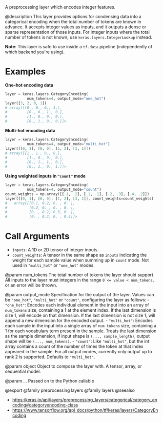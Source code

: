 A preprocessing layer which encodes integer features.

@description
This layer provides options for condensing data into a categorical encoding
when the total number of tokens are known in advance. It accepts integer
values as inputs, and it outputs a dense or sparse representation of those
inputs. For integer inputs where the total number of tokens is not known,
use `keras.layers.IntegerLookup` instead.

**Note:** This layer is safe to use inside a `tf.data` pipeline
(independently of which backend you're using).

# Examples
**One-hot encoding data**

```python
layer = keras.layers.CategoryEncoding(
          num_tokens=4, output_mode="one_hot")
layer([3, 2, 0, 1])
# array([[0., 0., 0., 1.],
#         [0., 0., 1., 0.],
#         [1., 0., 0., 0.],
#         [0., 1., 0., 0.]]>
```

**Multi-hot encoding data**

```python
layer = keras.layers.CategoryEncoding(
          num_tokens=4, output_mode="multi_hot")
layer([[0, 1], [0, 0], [1, 2], [3, 1]])
# array([[1., 1., 0., 0.],
#         [1., 0., 0., 0.],
#         [0., 1., 1., 0.],
#         [0., 1., 0., 1.]]>
```

**Using weighted inputs in `"count"` mode**

```python
layer = keras.layers.CategoryEncoding(
          num_tokens=4, output_mode="count")
count_weights = np.array([[.1, .2], [.1, .1], [.2, .3], [.4, .2]])
layer([[0, 1], [0, 0], [1, 2], [3, 1]], count_weights=count_weights)
#   array([[0.1, 0.2, 0. , 0. ],
#          [0.2, 0. , 0. , 0. ],
#          [0. , 0.2, 0.3, 0. ],
#          [0. , 0.2, 0. , 0.4]]>
```

# Call Arguments
- `inputs`: A 1D or 2D tensor of integer inputs.
- `count_weights`: A tensor in the same shape as `inputs` indicating the
    weight for each sample value when summing up in `count` mode.
    Not used in `"multi_hot"` or `"one_hot"` modes.

@param num_tokens
The total number of tokens the layer should support. All
inputs to the layer must integers in the range `0 <= value <
num_tokens`, or an error will be thrown.

@param output_mode
Specification for the output of the layer.
Values can be `"one_hot"`, `"multi_hot"` or `"count"`,
configuring the layer as follows:
    - `"one_hot"`: Encodes each individual element in the input
        into an array of `num_tokens` size, containing a 1 at the
        element index. If the last dimension is size 1, will encode
        on that dimension. If the last dimension is not size 1,
        will append a new dimension for the encoded output.
    - `"multi_hot"`: Encodes each sample in the input into a single
        array of `num_tokens` size, containing a 1 for each
        vocabulary term present in the sample. Treats the last
        dimension as the sample dimension, if input shape is
        `(..., sample_length)`, output shape will be
        `(..., num_tokens)`.
    - `"count"`: Like `"multi_hot"`, but the int array contains a
        count of the number of times the token at that index
        appeared in the sample.
For all output modes, currently only output up to rank 2 is
supported.
Defaults to `"multi_hot"`.

@param object
Object to compose the layer with. A tensor, array, or sequential model.

@param ...
Passed on to the Python callable

@export
@family preprocessing layers
@family layers
@seealso
+ <https:/keras.io/api/layers/preprocessing_layers/categorical/category_encoding#categoryencoding-class>
+ <https://www.tensorflow.org/api_docs/python/tf/keras/layers/CategoryEncoding>
